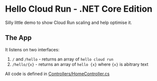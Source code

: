 # Hello Cloud Run - .NET Core Edition

Silly little demo to show Cloud Run scaling and help optimise it.

## The App

It listens on two interfaces:

1. `/` and `/hello` - returns an array of `hello cloud run`
2. `/hello/{x}` - returns an array of `hello {x}` where `{x}` is abitrary text

All code is defined in [Controllers/HomeController.cs](Controllers/HomeController.cs)

